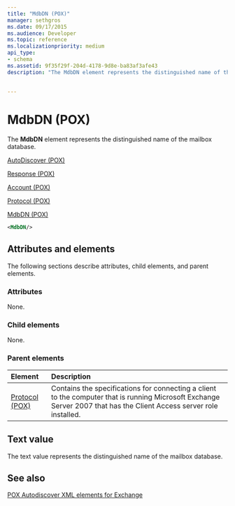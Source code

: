 ```yaml
---
title: "MdbDN (POX)"
manager: sethgros
ms.date: 09/17/2015
ms.audience: Developer
ms.topic: reference
ms.localizationpriority: medium
api_type:
- schema
ms.assetid: 9f35f29f-204d-4178-9d8e-ba83af3afe43
description: "The MdbDN element represents the distinguished name of the mailbox database."
 
 
---
```


# MdbDN (POX)

The **MdbDN** element represents the distinguished name of the mailbox database. 
  
[AutoDiscover (POX)](autodiscover-pox.md)
  
[Response (POX)](response-pox.md)
  
[Account (POX)](account-pox.md)
  
[Protocol (POX)](protocol-pox.md)
  
[MdbDN (POX)](mdbdn-pox.md)
  
```xml
<MdbDN/>
```

## Attributes and elements

The following sections describe attributes, child elements, and parent elements.
  
### Attributes

None.
  
### Child elements

None.
  
### Parent elements

|**Element**|**Description**|
|:-----|:-----|
|[Protocol (POX)](protocol-pox.md) <br/> |Contains the specifications for connecting a client to the computer that is running Microsoft Exchange Server 2007 that has the Client Access server role installed.  <br/> |
   
## Text value

The text value represents the distinguished name of the mailbox database.
  
## See also



[POX Autodiscover XML elements for Exchange](pox-autodiscover-xml-elements-for-exchange.md)

